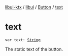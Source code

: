 [libui-ktx](../../index.md) / [libui](../index.md) / [Button](index.md) / [text](./text.md)

# text

`var text: `[`String`](https://kotlinlang.org/api/latest/jvm/stdlib/kotlin/-string/index.html)

The static text of the button.

